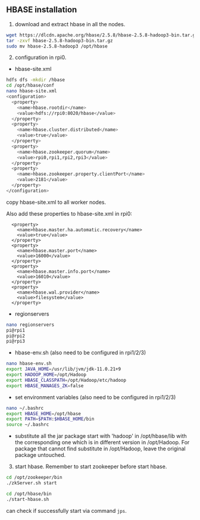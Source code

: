 ## HBASE installation
1. download and extract hbase in all the nodes.
~~~bash
wget https://dlcdn.apache.org/hbase/2.5.8/hbase-2.5.8-hadoop3-bin.tar.gz
tar -zxvf hbase-2.5.8-hadoop3-bin.tar.gz
sudo mv hbase-2.5.8-hadoop3 /opt/hbase
~~~

2. configuration in rpi0.
- hbase-site.xml
~~~bash
hdfs dfs -mkdir /hbase
cd /opt/hbase/conf
nano hbase-site.xml
<configuration>
  <property>
    <name>hbase.rootdir</name>
    <value>hdfs://rpi0:8020/hbase</value>
  </property>
  <property>
    <name>hbase.cluster.distributed</name>
    <value>true</value>
  </property>
  <property>
    <name>hbase.zookeeper.quorum</name>
    <value>rpi0,rpi1,rpi2,rpi3</value>
  </property>
  <property>
    <name>hbase.zookeeper.property.clientPort</name>
    <value>2181</value>
  </property>
</configuration>
~~~
copy hbase-site.xml to all worker nodes.

Also add these properties to hbase-site.xml in rpi0:
```
  <property>
    <name>hbase.master.ha.automatic.recovery</name>
    <value>true</value>
  </property>
  <property>
    <name>hbase.master.port</name>
    <value>16000</value>
  </property>
  <property>
    <name>hbase.master.info.port</name>
    <value>16010</value>
  </property>
  <property>
    <name>hbase.wal.provider</name>
    <value>filesystem</value>
  </property>
```

- regionservers
~~~bash
nano regionservers
pi@rpi1
pi@rpi2
pi@rpi3
~~~

- hbase-env.sh (also need to be configured in rpi1/2/3)
~~~bash
nano hbase-env.sh
export JAVA_HOME=/usr/lib/jvm/jdk-11.0.21+9
export HADOOP_HOME=/opt/Hadoop
export HBASE_CLASSPATH=/opt/Hadoop/etc/hadoop
export HBASE_MANAGES_ZK=false
~~~

- set environment variables (also need to be configured in rpi1/2/3)
~~~bash
nano ~/.bashrc
export HBASE_HOME=/opt/hbase
export PATH=$PATH:$HBASE_HOME/bin
source ~/.bashrc
~~~

- substitute all the jar package start with 'hadoop' in /opt/hbase/lib with the corresponding one which is in different version in /opt/Hadoop. For package that cannot find substitute in /opt/Hadoop, leave the original package untouched.

3. start hbase. Remember to start zookeeper before start hbase.
~~~bash
cd /opt/zookeeper/bin
./zkServer.sh start

cd /opt/hbase/bin
./start-hbase.sh
~~~
can check if successfully start via command `jps`.
